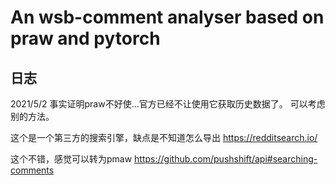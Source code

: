 # An wsb-comment analyser based on praw and pytorch

## 日志
2021/5/2
事实证明praw不好使...官方已经不让使用它获取历史数据了。
可以考虑别的方法。

这个是一个第三方的搜索引擎，缺点是不知道怎么导出
https://redditsearch.io/

这个不错，感觉可以转为pmaw
https://github.com/pushshift/api#searching-comments